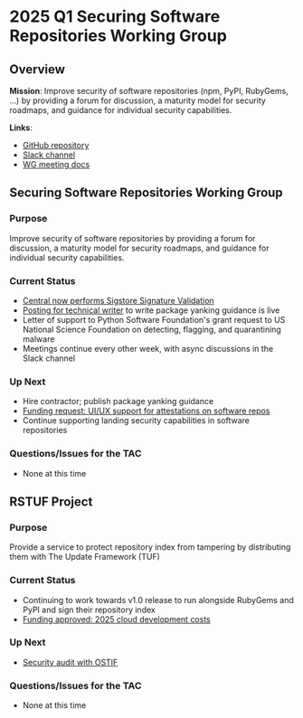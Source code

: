 # 2025 Q1 Securing Software Repositories Working Group

## Overview

**Mission**: Improve security of software repositories (npm, PyPI, RubyGems, ...) by providing a forum for discussion, a maturity model for security roadmaps, and guidance for individual security capabilities.

**Links**:
- [GitHub repository](https://github.com/ossf/wg-securing-software-repos)
- [Slack channel](https://openssf.slack.com/archives/C034CBLMQ9G)
- [WG meeting docs](https://docs.google.com/document/d/18Y8HxntL2RkcgqoFdhdLpj17e4MOSCdskP1IoDiuP1s/edit?usp=sharing)

## Securing Software Repositories Working Group

### Purpose

Improve security of software repositories by providing a forum for discussion, a maturity model for security roadmaps, and guidance for individual security capabilities.

### Current Status

- [Central now performs Sigstore Signature Validation](https://central.sonatype.org/news/20250128_sigstore_signature_validation_via_portal/)
- [Posting for technical writer](https://jobs.smartrecruiters.com/LinuxFoundation/744000038830864-openssf-securing-repositories-working-group-technical-writer) to write package yanking guidance is live
- Letter of support to Python Software Foundation's grant request to US National Science Foundation on detecting, flagging, and quarantining malware
- Meetings continue every other week, with async discussions in the Slack channel

### Up Next

- Hire contractor; publish package yanking guidance
- [Funding request: UI/UX support for attestations on software repos](https://github.com/ossf/tac/issues/424)
- Continue supporting landing security capabilities in software repositories

### Questions/Issues for the TAC

- None at this time

## RSTUF Project

### Purpose

Provide a service to protect repository index from tampering by distributing them with The Update Framework (TUF) 

### Current Status

- Continuing to work towards v1.0 release to run alongside RubyGems and PyPI and sign their repository index
- [Funding approved: 2025 cloud development costs](https://github.com/ossf/tac/issues/417)

### Up Next

- [Security audit with OSTIF](https://github.com/ossf/tac/issues/379)

### Questions/Issues for the TAC

- None at this time
